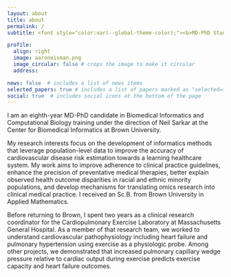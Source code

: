 ```yaml
---
layout: about
title: about
permalink: /
subtitle: <font style="color:var(--global-theme-color);"><b>MD-PhD Student in Biomedical Informatics at Brown University</b></font>

profile:
  align: right
  image: aaroneisman.png
  image_circular: false # crops the image to make it circular
  address:

news: false  # includes a list of news items
selected_papers: true # includes a list of papers marked as "selected={true}"
social: true  # includes social icons at the bottom of the page
---
```


I am an eighth-year MD-PhD candidate in Biomedical Informatics and Computational Biology training under the direction of Neil Sarkar at the Center for Biomedical Informatics at Brown University.

My research interests focus on the development of informatics methods that leverage population-level data to improve the accuracy of cardiovascular disease risk estimation towards a learning healthcare system. My work aims to improve adherence to clinical practice guidelines, enhance the precision of preventative medical therapies, better explain observed health outcome disparities in racial and ethnic minority populations, and develop mechanisms for translating omics research into clinical medical practice. I received an Sc.B. from Brown University in Applied Mathematics.

Before returning to Brown, I spent two years as a clinical research coordinator for the Cardiopulmonary Exercise Laboratory at Massachusetts General Hospital. As a member of that research team, we worked to understand cardiovascular pathophysiology including heart failure and pulmonary hypertension using exercise as a physiologic probe. Among other projects, we demonstrated that increased pulmonary capillary wedge pressure relative to cardiac output during exercise predicts exercise capacity and heart failure outcomes.